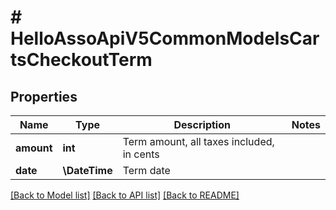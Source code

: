 # # HelloAssoApiV5CommonModelsCartsCheckoutTerm

## Properties

Name | Type | Description | Notes
------------ | ------------- | ------------- | -------------
**amount** | **int** | Term amount, all taxes included, in cents |
**date** | **\DateTime** | Term date |

[[Back to Model list]](../../README.md#models) [[Back to API list]](../../README.md#endpoints) [[Back to README]](../../README.md)
